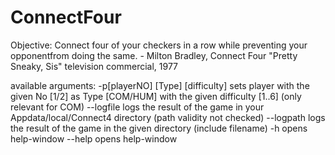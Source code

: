 # ConnectFour

Objective: 
Connect four of your checkers in a row while preventing your opponentfrom doing the same.
    - Milton Bradley, Connect Four "Pretty Sneaky, Sis" television commercial, 1977
    
 
available arguments:
-p[playerNO] [Type] [difficulty]  sets player with the given No [1/2] as 
                                  Type [COM/HUM] with the given difficulty [1..6]
                                  (only relevant for COM)
--logfile                         logs the result of the game in your
                                  Appdata/local/Connect4 directory
                                  (path validity not checked)
--logpath                         logs the result of the game in the given
                                  directory (include filename)
-h                                opens help-window
--help                            opens help-window



                                                                    
